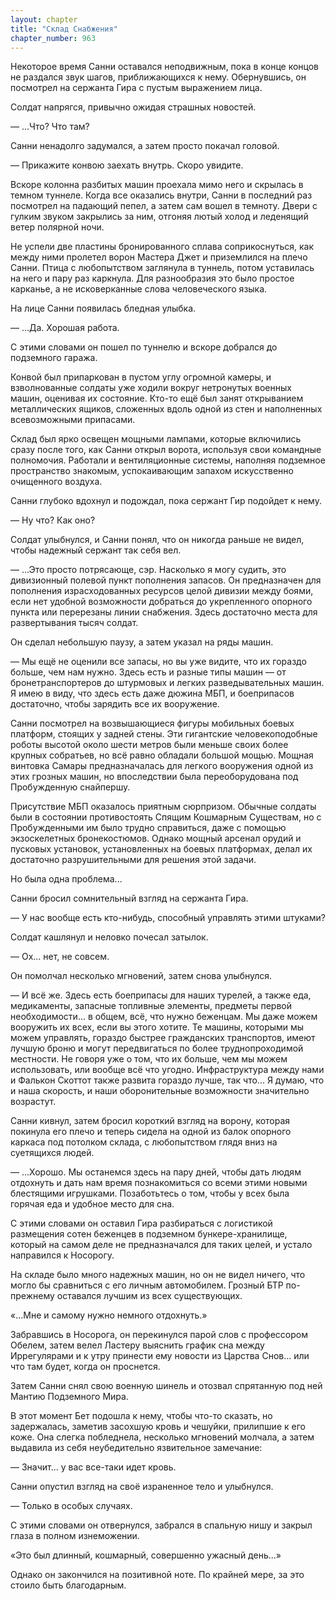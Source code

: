 ```yaml
---
layout: chapter
title: "Склад Снабжения"
chapter_number: 963
---
```


Некоторое время Санни оставался неподвижным, пока в конце концов не раздался звук шагов, приближающихся к нему. Обернувшись, он посмотрел на сержанта Гира с пустым выражением лица.

Солдат напрягся, привычно ожидая страшных новостей.

— ...Что? Что там?

Санни ненадолго задумался, а затем просто покачал головой.

— Прикажите конвою заехать внутрь. Скоро увидите.

Вскоре колонна разбитых машин проехала мимо него и скрылась в темном туннеле. Когда все оказались внутри, Санни в последний раз посмотрел на падающий пепел, а затем сам вошел в темноту. Двери с гулким звуком закрылись за ним, отгоняя лютый холод и леденящий ветер полярной ночи.

Не успели две пластины бронированного сплава соприкоснуться, как между ними пролетел ворон Мастера Джет и приземлился на плечо Санни. Птица с любопытством заглянула в туннель, потом уставилась на него и пару раз каркнула. Для разнообразия это было простое карканье, а не исковерканные слова человеческого языка.

На лице Санни появилась бледная улыбка.

— ...Да. Хорошая работа.

С этими словами он пошел по туннелю и вскоре добрался до подземного гаража.

Конвой был припаркован в пустом углу огромной камеры, и взволнованные солдаты уже ходили вокруг нетронутых военных машин, оценивая их состояние. Кто-то ещё был занят открыванием металлических ящиков, сложенных вдоль одной из стен и наполненных всевозможными припасами.

Склад был ярко освещен мощными лампами, которые включились сразу после того, как Санни открыл ворота, используя свои командные полномочия. Работали и вентиляционные системы, наполняя подземное пространство знакомым, успокаивающим запахом искусственно очищенного воздуха.

Санни глубоко вдохнул и подождал, пока сержант Гир подойдет к нему.

— Ну что? Как оно?

Солдат улыбнулся, и Санни понял, что он никогда раньше не видел, чтобы надежный сержант так себя вел.

— ...Это просто потрясающе, сэр. Насколько я могу судить, это дивизионный полевой пункт пополнения запасов. Он предназначен для пополнения израсходованных ресурсов целой дивизии между боями, если нет удобной возможности добраться до укрепленного опорного пункта или перерезаны линии снабжения. Здесь достаточно места для развертывания тысяч солдат.

Он сделал небольшую паузу, а затем указал на ряды машин.

— Мы ещё не оценили все запасы, но вы уже видите, что их гораздо больше, чем нам нужно. Здесь есть и разные типы машин — от бронетранспортеров до штурмовых и легких разведывательных машин. Я имею в виду, что здесь есть даже дюжина МБП, и боеприпасов достаточно, чтобы зарядить все их вооружение.

Санни посмотрел на возвышающиеся фигуры мобильных боевых платформ, стоящих у задней стены. Эти гигантские человекоподобные роботы высотой около шести метров были меньше своих более крупных собратьев, но всё равно обладали большой мощью. Мощная винтовка Самары предназначалась для легкого вооружения одной из этих грозных машин, но впоследствии была переоборудована под Пробужденную снайпершу.

Присутствие МБП оказалось приятным сюрпризом. Обычные солдаты были в состоянии противостоять Спящим Кошмарным Существам, но с Пробужденными им было трудно справиться, даже с помощью экзоскелетных бронекостюмов. Однако мощный арсенал орудий и пусковых установок, установленных на боевых платформах, делал их достаточно разрушительными для решения этой задачи.

Но была одна проблема...

Санни бросил сомнительный взгляд на сержанта Гира.

— У нас вообще есть кто-нибудь, способный управлять этими штуками?

Солдат кашлянул и неловко почесал затылок.

— Ох... нет, не совсем.

Он помолчал несколько мгновений, затем снова улыбнулся.

— И всё же. Здесь есть боеприпасы для наших турелей, а также еда, медикаменты, запасные топливные элементы, предметы первой необходимости... в общем, всё, что нужно беженцам. Мы даже можем вооружить их всех, если вы этого хотите. Те машины, которыми мы можем управлять, гораздо быстрее гражданских транспортов, имеют лучшую броню и могут передвигаться по более труднопроходимой местности. Не говоря уже о том, что их больше, чем мы можем использовать, или вообще всё что угодно. Инфраструктура между нами и Фалькон Скоттот также развита гораздо лучше, так что... Я думаю, что и наша скорость, и наши оборонительные возможности значительно возрастут.

Санни кивнул, затем бросил короткий взгляд на ворону, которая покинула его плечо и теперь сидела на одной из балок опорного каркаса под потолком склада, с любопытством глядя вниз на суетящихся людей.

— ...Хорошо. Мы останемся здесь на пару дней, чтобы дать людям отдохнуть и дать нам время познакомиться со всеми этими новыми блестящими игрушками. Позаботьтесь о том, чтобы у всех была горячая еда и удобное место для сна.

С этими словами он оставил Гира разбираться с логистикой размещения сотен беженцев в подземном бункере-хранилище, который на самом деле не предназначался для таких целей, и устало направился к Носорогу.

На складе было много надежных машин, но он не видел ничего, что могло бы сравниться с его личным автомобилем. Грозный БТР по-прежнему оставался лучшим из всех существующих.

«...Мне и самому нужно немного отдохнуть.»

Забравшись в Носорога, он перекинулся парой слов с профессором Обелем, затем велел Ластеру выяснить график сна между Иррегулярами и к утру принести ему новости из Царства Снов... или что там будет, когда он проснется.

Затем Санни снял свою военную шинель и отозвал спрятанную под ней Мантию Подземного Мира.

В этот момент Бет подошла к нему, чтобы что-то сказать, но задержалась, заметив засохшую кровь и чешуйки, прилипшие к его коже. Она слегка побледнела, несколько мгновений молчала, а затем выдавила из себя неубедительно язвительное замечание:

— Значит... у вас все-таки идет кровь.

Санни опустил взгляд на своё израненное тело и улыбнулся.

— Только в особых случаях.

С этими словами он отвернулся, забрался в спальную нишу и закрыл глаза в полном изнеможении.

«Это был длинный, кошмарный, совершенно ужасный день...»

Однако он закончился на позитивной ноте. По крайней мере, за это стоило быть благодарным.